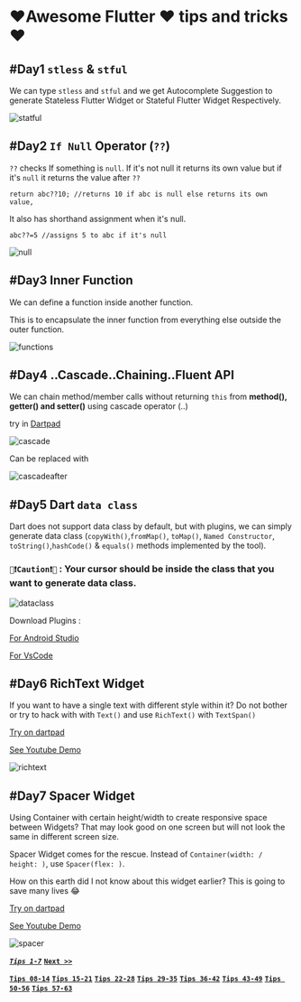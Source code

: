 # ❤️Awesome Flutter ❤️ tips and tricks ❤️

## #Day1 `stless` & `stful`

We can type `stless` and `stful` and we get Autocomplete Suggestion to generate Stateless Flutter Widget or Stateful Flutter Widget Respectively.

![statful](assets/01stlesstful.gif)

## #Day2 `If Null` Operator (`??`)

`??` checks If something is `null`. If it's not null it returns its own value but if it's `null` it returns the value after `??`

`return abc??10; //returns 10 if abc is null else returns its own value,`

It also has shorthand assignment when it's null.

`abc??=5 //assigns 5 to abc if it's null`

![null](assets/02ifnull.png)

## #Day3 Inner Function

We can define a function inside another function.

This is to encapsulate the inner function from everything else outside the outer function.

![functions](assets/03functions.png)

## #Day4 ..Cascade..Chaining..Fluent API

We can chain method/member calls without returning `this` from **method(), getter() and setter()** using cascade operator (..)

try in [Dartpad](https://dartpad.dartlang.org/290e17306b745ed83b9242653ca55041)

![cascade](assets/04cascadebefore.png)

Can be replaced with

![cascadeafter](assets/04cascadeafter.png)

## #Day5 Dart `data class`

Dart does not support data class by default, but with plugins, we can simply generate data class (`copyWith()`,`fromMap()`, `toMap()`, `Named Constructor`, `toString()`,`hashCode()` & `equals()` methods implemented by the tool).

### `🚨❗️Caution❗️🚨` : **Your cursor should be inside the class that you want to generate data class.**

![dataclass](05dataclass.gif)

Download Plugins :

[For Android Studio](https://plugins.jetbrains.com/plugin/12429-dart-data-class)

[For VsCode](https://marketplace.visualstudio.com/items?itemName=BendixMa.dart-data-class-generator)

## #Day6 RichText Widget

If you want to have a single text with different style within it? Do not bother or try to hack with with `Text()` and use `RichText()` with `TextSpan()`

[Try on dartpad](https://dartpad.dartlang.org/f87dddb2f48f1d1ef0f25903af1ded58)

[See Youtube Demo](https://www.youtube.com/watch?v=rykDVh-QFfw)

![richtext](assets/06richtext.png)

## #Day7 Spacer Widget

Using Container with certain height/width to create responsive space between Widgets? That may look good on one screen but will not look the same in different screen size.

Spacer Widget comes for the rescue. Instead of `Container(width: / height: )`, use `Spacer(flex: )`.

How on this earth did I not know about this widget earlier? This is going to save many lives 😂

[Try on dartpad](https://dartpad.dev/f0d077124527a8078cdb2eede1e9bf73)

[See Youtube Demo](https://www.youtube.com/watch?v=7FJgd7QN1zI)

![spacer](assets/07spacer.gif)

[___`Tips 1-7`___](README.md)
[__`Next >>`__](week02.md)

[__`Tips 08-14`__](week02.md)
[__`Tips 15-21`__](week03.md)
[__`Tips 22-28`__](week04.md)
[__`Tips 29-35`__](week05.md)
[__`Tips 36-42`__](week06.md)
[__`Tips 43-49`__](week07.md)
[__`Tips 50-56`__](week08.md)
[__`Tips 57-63`__](week09.md)
